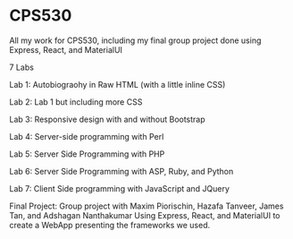 # CPS530
All my work for CPS530, including my final group project done using Express, React, and MaterialUI

7 Labs

Lab 1: Autobiograohy in Raw HTML (with a little inline CSS)

Lab 2: Lab 1 but including more CSS

Lab 3: Responsive design with and without Bootstrap

Lab 4: Server-side programming with Perl

Lab 5: Server Side Programming with PHP

Lab 6: Server Side Programming with ASP, Ruby, and Python

Lab 7: Client Side programming with JavaScript and JQuery

Final Project: Group project with Maxim Piorischin, Hazafa Tanveer, James Tan, and Adshagan Nanthakumar
Using Express, React, and MaterialUI to create a WebApp presenting the frameworks we used.
